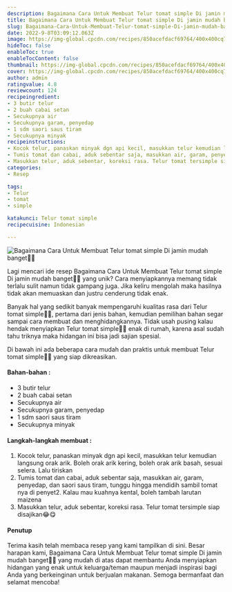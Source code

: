 ```yaml
---
description: Bagaimana Cara Untuk Membuat Telur tomat simple Di jamin mudah banget"
title: Bagaimana Cara Untuk Membuat Telur tomat simple Di jamin mudah banget
slug: Bagaimana-Cara-Untuk-Membuat-Telur-tomat-simple-Di-jamin-mudah-banget
date: 2022-9-8T03:09:12.063Z
image: https://img-global.cpcdn.com/recipes/850acefdacf69764/400x400cq70/photo.jpg
hideToc: false
enableToc: true
enableTocContent: false
thumbnail: https://img-global.cpcdn.com/recipes/850acefdacf69764/400x400cq70/photo.jpg
cover: https://img-global.cpcdn.com/recipes/850acefdacf69764/400x400cq70/photo.jpg
author: admin
ratingvalue: 4.8
reviewcount: 124
recipeingredient:
- 3 butir telur
- 2 buah cabai setan
- Secukupnya air
- Secukupnya garam, penyedap
- 1 sdm saori saus tiram
- Secukupnya minyak
recipeinstructions:
- Kocok telur, panaskan minyak dgn api kecil, masukkan telur kemudian langsung orak arik. Boleh orak arik kering, boleh orak arik basah, sesuai selera. Lalu tiriskan
- Tumis tomat dan cabai, aduk sebentar saja, masukkan air, garam, penyedap, dan saori saus tiram, tunggu hingga mendidih sambil tomat nya di penyet2. Kalau mau kuahnya kental, boleh tambah larutan maizena
- Masukkan telur, aduk sebentar, koreksi rasa. Telur tomat tersimple siap disajikan😂😋
categories:
- Resep

tags:
- Telur
- tomat
- simple

katakunci: Telur tomat simple
recipecuisine: Indonesian

---
```


![Bagaimana Cara Untuk Membuat Telur tomat simple Di jamin mudah banget👩‍🍳](https://img-global.cpcdn.com/recipes/850acefdacf69764/400x400cq70/photo.jpg)

Lagi mencari ide resep Bagaimana Cara Untuk Membuat Telur tomat simple Di jamin mudah banget👩‍🍳 yang unik? Cara menyiapkannya memang tidak terlalu sulit namun tidak gampang juga. Jika keliru mengolah maka hasilnya tidak akan memuaskan dan justru cenderung tidak enak.

Banyak hal yang sedikit banyak mempengaruhi kualitas rasa dari Telur tomat simple👩‍🍳, pertama dari jenis bahan, kemudian pemilihan bahan segar sampai cara membuat dan menghidangkannya. Tidak usah pusing kalau hendak menyiapkan Telur tomat simple👩‍🍳 enak di rumah, karena asal sudah tahu triknya maka hidangan ini bisa jadi sajian spesial.

Di bawah ini ada beberapa cara mudah dan praktis untuk membuat Telur tomat simple👩‍🍳 yang siap dikreasikan.

<!--inarticleads1-->

#### Bahan-bahan :

- 3 butir telur
- 2 buah cabai setan
- Secukupnya air
- Secukupnya garam, penyedap
- 1 sdm saori saus tiram
- Secukupnya minyak

<!--inarticleads2-->

#### Langkah-langkah membuat :

1. Kocok telur, panaskan minyak dgn api kecil, masukkan telur kemudian langsung orak arik. Boleh orak arik kering, boleh orak arik basah, sesuai selera. Lalu tiriskan
1. Tumis tomat dan cabai, aduk sebentar saja, masukkan air, garam, penyedap, dan saori saus tiram, tunggu hingga mendidih sambil tomat nya di penyet2. Kalau mau kuahnya kental, boleh tambah larutan maizena
1. Masukkan telur, aduk sebentar, koreksi rasa. Telur tomat tersimple siap disajikan😂😋

#### Penutup

Terima kasih telah membaca resep yang kami tampilkan di sini. Besar harapan kami, Bagaimana Cara Untuk Membuat Telur tomat simple Di jamin mudah banget👩‍🍳 yang mudah di atas dapat membantu Anda menyiapkan hidangan yang enak untuk keluarga/teman maupun menjadi inspirasi bagi Anda yang berkeinginan untuk berjualan makanan. Semoga bermanfaat dan selamat mencoba!